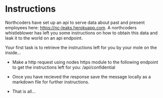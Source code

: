 # Instructions

Northcoders have set up an api to serve data about past and present employees here: https://nc-leaks.herokuapp.com. A northcoders whistleblower has left you some instructions on how to obtain this data and leak it to the world on an api endpoint.

Your first task is to retrieve the instructions left for you by your mole on the inside...

* Make a http request using nodes https module to the following endpoint to get the instructions left for you: /api/confidential 

* Once you have recieved the response save the message locally as a markdown file for further instructions.

* That is all...

